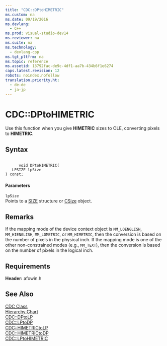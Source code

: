 ```yaml
---
title: "CDC::DPtoHIMETRIC"
ms.custom: na
ms.date: 09/19/2016
ms.devlang: 
  - C++
ms.prod: visual-studio-dev14
ms.reviewer: na
ms.suite: na
ms.technology: 
  - devlang-cpp
ms.tgt_pltfrm: na
ms.topic: reference
ms.assetid: 13792fac-de9c-4df1-aa7b-434b6f1e6274
caps.latest.revision: 12
robots: noindex,nofollow
translation.priority.ht: 
  - de-de
  - ja-jp
---
```

# CDC::DPtoHIMETRIC
Use this function when you give **HIMETRIC** sizes to OLE, converting pixels to **HIMETRIC**.  
  
## Syntax  
  
```  
  
      void DPtoHIMETRIC(  
   LPSIZE lpSize   
) const;  
```  
  
#### Parameters  
 `lpSize`  
 Points to a [SIZE](http://msdn.microsoft.com/library/windows/desktop/dd145106) structure or [CSize](../vs140/CSize-Class.md) object.  
  
## Remarks  
 If the mapping mode of the device context object is `MM_LOENGLISH`, `MM_HIENGLISH`, `MM_LOMETRIC`, or `MM_HIMETRIC`, then the conversion is based on the number of pixels in the physical inch. If the mapping mode is one of the other non-constrained modes (e.g., `MM_TEXT`), then the conversion is based on the number of pixels in the logical inch.  
  
## Requirements  
 **Header:** afxwin.h  
  
## See Also  
 [CDC Class](../vs140/CDC-Class.md)   
 [Hierarchy Chart](../vs140/Hierarchy-Chart.md)   
 [CDC::DPtoLP](../vs140/CDC--DPtoLP.md)   
 [CDC::LPtoDP](../vs140/CDC--LPtoDP.md)   
 [CDC::HIMETRICtoLP](../vs140/CDC--HIMETRICtoLP.md)   
 [CDC::HIMETRICtoDP](../vs140/CDC--HIMETRICtoDP.md)   
 [CDC::LPtoHIMETRIC](../vs140/CDC--LPtoHIMETRIC.md)